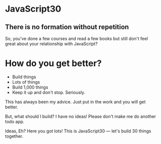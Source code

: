 # JavaScript30
## There is no formation without repetition
So, you've done a few courses and read a few books but still don't feel great about your relationship with JavaScript?

# How do you get better?
- Build things 
- Lots of things
- Build 1,000 things
- Keep it up and don't stop. Seriously.

This has always been my advice. Just put in the work and you will get better.

But, what should I build? I have no ideas! Please don't make me do another todo app.

Ideas, Eh? Here you got lots! This is JavaScript30 — let's build 30 things together.


